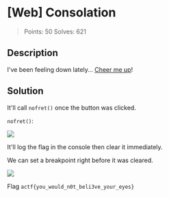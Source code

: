 # [Web] Consolation

> Points: 50
> Solves: 621

## Description

I've been feeling down lately... [Cheer me up](https://consolation.2020.chall.actf.co)!

## Solution

It'll call `nofret()` once the button was clicked.

`nofret()`:

![](Screenshot.png)

It'll log the flag in the console then clear it immediately.

We can set a breakpoint right before it was cleared.

![](Screenshot2.png)

Flag `actf{you_would_n0t_beli3ve_your_eyes}`
